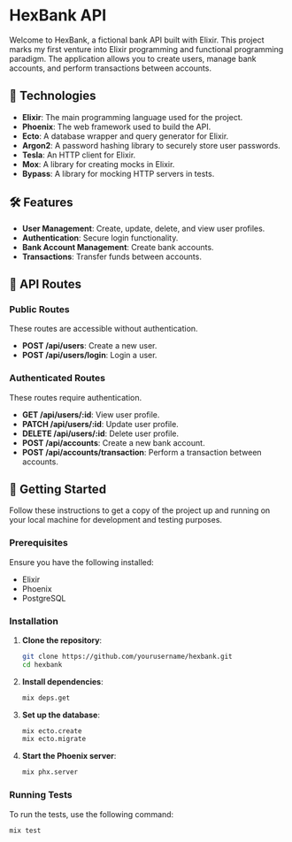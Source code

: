 # HexBank API

Welcome to HexBank, a fictional bank API built with Elixir. This project marks my first venture into Elixir programming and functional programming paradigm. The application allows you to create users, manage bank accounts, and perform transactions between accounts.

## 🚀 Technologies

- **Elixir**: The main programming language used for the project.
- **Phoenix**: The web framework used to build the API.
- **Ecto**: A database wrapper and query generator for Elixir.
- **Argon2**: A password hashing library to securely store user passwords.
- **Tesla**: An HTTP client for Elixir.
- **Mox**: A library for creating mocks in Elixir.
- **Bypass**: A library for mocking HTTP servers in tests.

## 🛠️ Features

- **User Management**: Create, update, delete, and view user profiles.
- **Authentication**: Secure login functionality.
- **Bank Account Management**: Create bank accounts.
- **Transactions**: Transfer funds between accounts.

## 📑 API Routes

### Public Routes

These routes are accessible without authentication.

- **POST /api/users**: Create a new user.
- **POST /api/users/login**: Login a user.

### Authenticated Routes

These routes require authentication.

- **GET /api/users/:id**: View user profile.
- **PATCH /api/users/:id**: Update user profile.
- **DELETE /api/users/:id**: Delete user profile.
- **POST /api/accounts**: Create a new bank account.
- **POST /api/accounts/transaction**: Perform a transaction between accounts.

## 📝 Getting Started

Follow these instructions to get a copy of the project up and running on your local machine for development and testing purposes.

### Prerequisites

Ensure you have the following installed:

- Elixir
- Phoenix
- PostgreSQL

### Installation

1. **Clone the repository**:

   ```bash
   git clone https://github.com/yourusername/hexbank.git
   cd hexbank
   ```

2. **Install dependencies**:

   ```bash
   mix deps.get
   ```

3. **Set up the database**:

   ```bash
   mix ecto.create
   mix ecto.migrate
   ```

4. **Start the Phoenix server**:
   ```bash
   mix phx.server
   ```

### Running Tests

To run the tests, use the following command:

```bash
mix test
```

